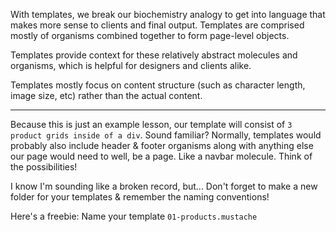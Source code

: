 With templates, we break our biochemistry analogy to get into language 
that makes more sense to clients and final output. 
Templates are comprised mostly of organisms combined together to form 
page-level objects.

Templates provide context for these relatively abstract molecules and 
organisms, which is helpful for designers and clients alike.

Templates mostly focus on content structure (such as character length, 
image size, etc) rather than the actual content.

---

Because this is just an example lesson, 
our template will consist of `3 product grids inside of a div`. 
Sound familiar?
Normally, templates would probably also include header & footer organisms
along with anything else our page would need to well, be a page. 
Like a navbar molecule. Think of the possibilities!

I know I'm sounding like a broken record, but...
Don't forget to make a new folder for your templates & remember the naming conventions!

Here's a freebie: Name your template `01-products.mustache`

